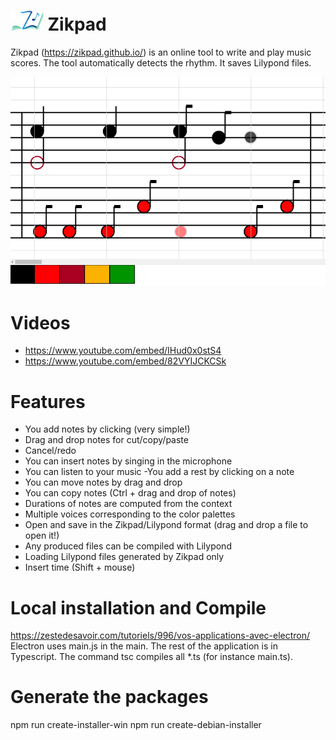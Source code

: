 # <img src="./zikpad_logo.png" height="32px" /> Zikpad



Zikpad (https://zikpad.github.io/) is an online tool to write and play music scores. The tool automatically detects the rhythm. It saves Lilypond files. 


![Screenshot](./screenshot.png)

# Videos

- https://www.youtube.com/embed/IHud0x0stS4
- https://www.youtube.com/embed/82VYIJCKCSk




# Features

- You add notes by clicking (very simple!)
- Drag and drop notes for cut/copy/paste
- Cancel/redo
- You can insert notes by singing in the microphone
- You can listen to your music
-You add a rest by clicking on a note
- You can move notes by drag and drop
- You can copy notes (Ctrl + drag and drop of notes)
- Durations of notes are computed from the context
- Multiple voices corresponding to the color palettes
- Open and save in the Zikpad/Lilypond format (drag and drop a file to open it!)
- Any produced files can be compiled with Lilypond
- Loading Lilypond files generated by Zikpad only
- Insert time (Shift + mouse)



# Local installation and Compile

https://zestedesavoir.com/tutoriels/996/vos-applications-avec-electron/
Electron uses main.js in the main. The rest of the application is in Typescript.
The command tsc compiles all *.ts (for instance main.ts).



# Generate the packages
 npm run create-installer-win
 npm run create-debian-installer
